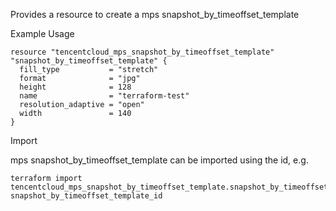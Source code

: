 Provides a resource to create a mps snapshot_by_timeoffset_template

Example Usage

```hcl
resource "tencentcloud_mps_snapshot_by_timeoffset_template" "snapshot_by_timeoffset_template" {
  fill_type           = "stretch"
  format              = "jpg"
  height              = 128
  name                = "terraform-test"
  resolution_adaptive = "open"
  width               = 140
}
```

Import

mps snapshot_by_timeoffset_template can be imported using the id, e.g.

```
terraform import tencentcloud_mps_snapshot_by_timeoffset_template.snapshot_by_timeoffset_template snapshot_by_timeoffset_template_id
```
